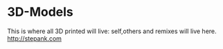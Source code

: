 # 3D-Models
This is where all 3D printed will live: self,others and remixes will live here. 
http://stepank.com
